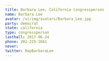 ```yaml
---
title: Barbara Lee, California Congressperson
name: Barbara Lee
avatar: /ui/img/avatars/Barbara_Lee.jpg
party: democrat
state: california
type: congressperson
lasthall: 2017-06-24
phone: 202-225-2661
never: 
twitter: RepBarbaraLee
---
```

